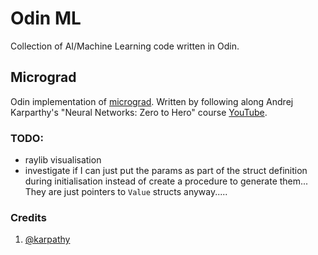 # Odin ML

Collection of AI/Machine Learning code written in Odin.

## Micrograd
Odin implementation of [micrograd](https://github.com/karpathy/micrograd/tree/master/micrograd).
Written by following along Andrej Karparthy's "Neural Networks: Zero to Hero" course [YouTube](https://www.youtube.com/watch?v=VMj-3S1tku0&list=PLAqhIrjkxbuWI23v9cThsA9GvCAUhRvKZ).

### TODO:
- raylib visualisation
- investigate if I can just put the params as part of the struct definition during initialisation instead of create a procedure to generate them... They are just pointers to `Value` structs anyway.....

### Credits
1. [@karpathy](https://github.com/karpathy)
